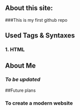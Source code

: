 ## About this site:

###This is my first github repo

## Used Tags & Syntaxes
### 1. HTML
#### <!DOCTYPE html> <html></html> <head></head> <title></title> <body></body> 

## About Me
### _To be updated_

##Future plans
### To create a modern website
